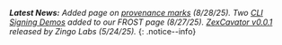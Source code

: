 _**Latest News:** Added page on [provenance marks](/provemark/) (8/28/25). Two [CLI Signing Demos](https://developer.blockchaincommons.com/frost/#videos) added to our FROST page (8/27/25). [ZexCavator v0.0.1](https://forum.zcashcommunity.com/t/grant-proposal-zcash-extensible-wallet-interchange-format-zewif/49730/45) released by Zingo Labs (5/24/25)._
{: .notice--info}
